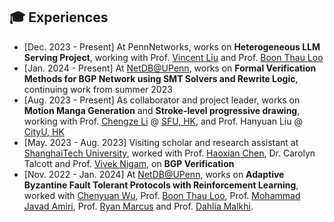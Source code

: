 ## 🎓 Experiences

* [Dec. 2023 - Present] At PennNetworks, works on **Heterogeneous LLM Serving Project**, working with Prof. [Vincent Liu](https://vincen.tl) and Prof. [Boon Thau Loo](https://boonloo.cis.upenn.edu/)
* [Jan. 2024 - Present] At [NetDB@UPenn](https://netdb.cis.upenn.edu/), works on **Formal Verification Methods for BGP Network using SMT Solvers and Rewrite Logic**, continuing work from summer 2023
* [Aug. 2023 - Present] As collaborator and project leader, works on **Motion Manga Generation** and **Stroke-level progressive drawing**, working with Prof. [Chengze Li](https://moeka.me/) @ [SFU, HK](https://www.sfu.edu.hk/en/), and Prof. Hanyuan Liu @ [CityU, HK](https://www.cityu.edu.hk/)
* [May. 2023 - Aug. 2023] Visiting scholar and research assistant at [ShanghaiTech University](https://www.shanghaitech.edu.cn/eng/), worked with Prof. [Haoxian Chen](https://faculty.sist.shanghaitech.edu.cn/hxchen/), Dr. Carolyn Talcott and Prof. [Vivek Nigam](https://nigam.info/), on **BGP Verification**
* [Nov. 2022 - Jan. 2024] At [NetDB@UPenn](https://netdb.cis.upenn.edu/), works on **Adaptive Byzantine Fault Tolerant Protocols with Reinforcement Learning**, worked with [Chenyuan Wu](https://chenyuanwu.com/), Prof. [Boon Thau Loo](https://boonloo.cis.upenn.edu/), Prof. [Mohammad Javad Amiri](https://www3.cs.stonybrook.edu/~amiri/), Prof. [Ryan Marcus](https://rmarcus.info/blog/) and Prof. [Dahlia Malkhi](https://malkhi.com/).
